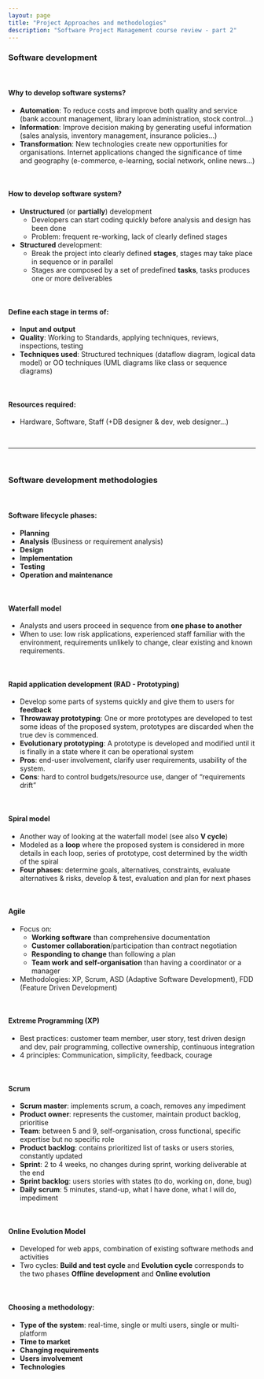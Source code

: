 ```yaml
---
layout: page
title: "Project Approaches and methodologies"
description: "Software Project Management course review - part 2"
---
```


### Software development

<br/>

#### Why to develop software systems?
* **Automation**: To reduce costs and improve both quality and service (bank account management, library loan administration, stock control…)
* **Information**: Improve decision making by generating useful information (sales analysis, inventory management, insurance policies…)
* **Transformation**: New technologies create new opportunities for organisations. Internet applications changed the significance of time and geography (e-commerce, e-learning, social network, online news…)

<br/>

#### How to develop software system?
* **Unstructured** (or **partially**) development
	- Developers can start coding quickly before analysis and design has been done
	- Problem: frequent re-working, lack of clearly defined stages
* **Structured** development:
	- Break the project into clearly defined **stages**, stages may take place in sequence or in parallel
	- Stages are composed by a set of predefined **tasks**, tasks produces one or more deliverables

<br/>

#### Define each stage in terms of:
* **Input and output**
* **Quality**: Working to Standards, applying techniques, reviews, inspections, testing
* **Techniques used**: Structured techniques (dataflow diagram, logical data model) or OO techniques (UML diagrams like class or sequence diagrams)

<br/>

#### Resources required:
* Hardware, Software, Staff (+DB designer & dev, web designer...)

<br/>

***

<br/>

### Software development methodologies

<br/>

#### Software lifecycle phases:
* **Planning**
* **Analysis** (Business or requirement analysis)
* **Design**
* **Implementation**
* **Testing**
* **Operation and maintenance**

<br/>

#### Waterfall model
* Analysts and users proceed in sequence from **one phase to another**
* When to use: low risk applications, experienced staff familiar with the environment, requirements unlikely to change, clear existing and known requirements.

<br/>

#### Rapid application development (RAD - Prototyping)
* Develop some parts of systems quickly and give them to users for **feedback**
* **Throwaway prototyping**: One or more prototypes are developed to test some ideas of the proposed system, prototypes are discarded when the true dev is commenced.
* **Evolutionary prototyping**: A prototype is developed and modified until it is finally in a state where it can be operational system
* **Pros**: end-user involvement, clarify user requirements, usability of the system.
* **Cons**: hard to control budgets/resource use, danger of “requirements drift”

<br/>

#### Spiral model
* Another way of looking at the waterfall model (see also **V cycle**)
* Modeled as a **loop** where the proposed system is considered in more details in each loop, series of prototype, cost determined by the width of the spiral
* **Four phases**: determine goals, alternatives, constraints, evaluate alternatives & risks, develop & test, evaluation and plan for next phases

<br/>

#### Agile
* Focus on:
	- **Working software** than comprehensive documentation
	- **Customer collaboration**/participation than contract negotiation
	- **Responding to change** than following a plan
	- **Team work and self-organisation** than having a coordinator or a manager
* Methodologies: XP, Scrum, ASD (Adaptive Software Development), FDD (Feature Driven Development)

<br/>

#### Extreme Programming (XP)
* Best practices: customer team member, user story, test driven design and dev, pair programming, collective ownership, continuous integration
* 4 principles: Communication, simplicity, feedback, courage

<br/>

#### Scrum
* **Scrum master**: implements scrum, a coach, removes any impediment
* **Product owner**: represents the customer, maintain product backlog, prioritise
* **Team**: between 5 and 9, self-organisation, cross functional, specific expertise but no specific role
* **Product backlog**: contains prioritized list of tasks or users stories, constantly updated
* **Sprint**: 2 to 4 weeks, no changes during sprint, working deliverable at the end
* **Sprint backlog**: users stories with states (to do, working on, done, bug)
* **Daily scrum**: 5 minutes, stand-up, what I have done, what I will do, impediment

<br/>

#### Online Evolution Model
* Developed for web apps, combination of existing software methods and activities
* Two cycles: **Build and test cycle** and **Evolution cycle** corresponds to the two phases **Offline development** and **Online evolution**

<br/>

#### Choosing a methodology:
* **Type of the system**: real-time, single or multi users, single or multi-platform
* **Time to market**
* **Changing requirements**
* **Users involvement**
* **Technologies**
